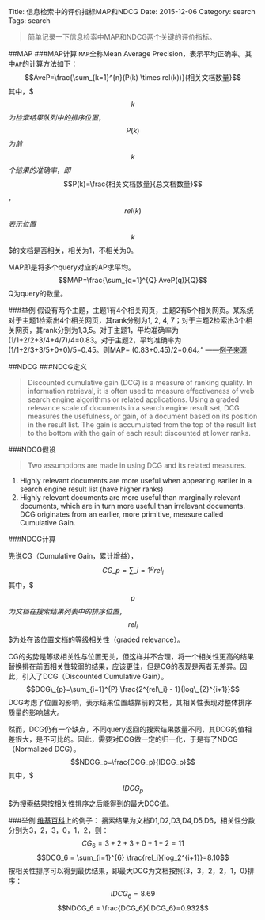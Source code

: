 Title: 信息检索中的评价指标MAP和NDCG
Date: 2015-12-06
Category: search
Tags: search

> 简单记录一下信息检索中MAP和NDCG两个关键的评价指标。

##MAP
###MAP计算
<code>MAP</code>全称Mean Average Precision，表示平均正确率。其中<code>AP</code>的计算方法如下：
$$AveP=\frac{\sum_{k=1}^{n}(P(k) \times rel(k))}{相关文档数量}$$
其中，$$$k$$$为检索结果队列中的排序位置，$$$P(k)$$$为前$$$k$$$个结果的准确率，即$$$P(k)=\frac{相关文档数量}{总文档数量}$$$，$$$rel(k)$$$表示位置$$$k$$$的文档是否相关，相关为1，不相关为0。

MAP即是将多个query对应的AP求平均。
$$MAP=\frac{\sum_{q=1}^{Q} AveP(q)}{Q}$$
Q为query的数量。

###举例
假设有两个主题，主题1有4个相关网页，主题2有5个相关网页。某系统对于主题1检索出4个相关网页，其rank分别为1, 2, 4, 7；对于主题2检索出3个相关网页，其rank分别为1,3,5。对于主题1，平均准确率为(1/1+2/2+3/4+4/7)/4=0.83。对于主题2，平均准确率为(1/1+2/3+3/5+0+0)/5=0.45。则MAP= (0.83+0.45)/2=0.64。” ——[例子来源](http://www.cnblogs.com/ywl925/archive/2013/08/16/3262209.html)

##NDCG
###NDCG定义
> Discounted cumulative gain (DCG) is a measure of ranking quality. In information retrieval, it is often used to measure effectiveness of web search engine algorithms or related applications. Using a graded relevance scale of documents in a search engine result set, DCG measures the usefulness, or gain, of a document based on its position in the result list. The gain is accumulated from the top of the result list to the bottom with the gain of each result discounted at lower ranks.


###NDCG假设
> Two assumptions are made in using DCG and its related measures.</br>
1. Highly relevant documents are more useful when appearing earlier in a search engine result list (have higher ranks)</br>
2. Highly relevant documents are more useful than marginally relevant documents, which are in turn more useful than irrelevant documents.</br>
DCG originates from an earlier, more primitive, measure called Cumulative Gain.

###NDCG计算

先说CG（Cumulative Gain，累计增益），
$$CG\_{p} = \sum\_{i=1}^{p}rel_i$$
其中，$$$p$$$为文档在搜索结果列表中的排序位置，$$$rel_i$$$为处在该位置文档的等级相关性（graded relevance）。

CG的劣势是等级相关性与位置无关，但这样并不合理，将一个相关性更高的结果替换排在前面相关性较弱的结果，应该更佳，但是CG的表现是两者无差异。因此，引入了DCG（Discounted Cumulative Gain）。
$$DCG\_{p}=\sum_{i=1}^{P} \frac{2^{rel\_i} - 1}{log\_{2}^{i+1}}$$
DCG考虑了位置的影响，表示结果位置越靠前的文档，其相关性表现对整体排序质量的影响越大。

然而，DCG仍有一个缺点，不同query返回的搜索结果数量不同，其DCG的值相差很大，是不可比的。因此，需要对DCG做一定的归一化，于是有了NDCG（Normalized DCG）。
$$NDCG_p=\frac{DCG_p}{IDCG_p}$$
其中，$$$IDCG_p$$$为搜索结果按相关性排序之后能得到的最大DCG值。

###举例
[维基百科](https://en.wikipedia.org/wiki/Discounted_cumulative_gain)上的例子：
搜索结果为文档D1,D2,D3,D4,D5,D6，相关性分数分别为3，2，3，0，1，2，则：
$$CG_6 = 3 + 2 + 3 + 0 + 1 + 2=11$$
$$DCG_6 = \sum_{i=1}^{6} \frac{rel_i}{log_2^{i+1}}=8.10$$
按相关性排序可以得到最优结果，即最大DCG为文档按照{3，3，2，2，1，0}排序：
$$IDCG_6=8.69$$ 
$$NDCG_6 = \frac{DCG_6}{IDCG_6}=0.932$$